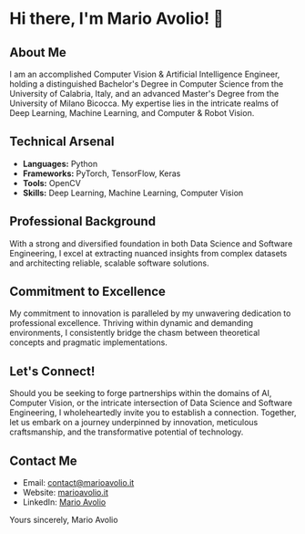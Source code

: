 # Hi there, I'm Mario Avolio! 👋

## About Me

I am an accomplished Computer Vision & Artificial Intelligence Engineer, holding a distinguished Bachelor's Degree in Computer Science from the University of Calabria, Italy, and an advanced Master's Degree from the University of Milano Bicocca. My expertise lies in the intricate realms of Deep Learning, Machine Learning, and Computer & Robot Vision.

## Technical Arsenal

- **Languages:** Python
- **Frameworks:** PyTorch, TensorFlow, Keras
- **Tools:** OpenCV
- **Skills:** Deep Learning, Machine Learning, Computer Vision

## Professional Background

With a strong and diversified foundation in both Data Science and Software Engineering, I excel at extracting nuanced insights from complex datasets and architecting reliable, scalable software solutions.

## Commitment to Excellence

My commitment to innovation is paralleled by my unwavering dedication to professional excellence. Thriving within dynamic and demanding environments, I consistently bridge the chasm between theoretical concepts and pragmatic implementations.

## Let's Connect!

Should you be seeking to forge partnerships within the domains of AI, Computer Vision, or the intricate intersection of Data Science and Software Engineering, I wholeheartedly invite you to establish a connection. Together, let us embark on a journey underpinned by innovation, meticulous craftsmanship, and the transformative potential of technology.

## Contact Me

- Email: [contact@marioavolio.it](mailto:contact@marioavolio.it)
- Website: [marioavolio.it](https://marioavolio.it)
- LinkedIn: [Mario Avolio](https://www.linkedin.com/in/MarioAvolio/)

Yours sincerely,
Mario Avolio
